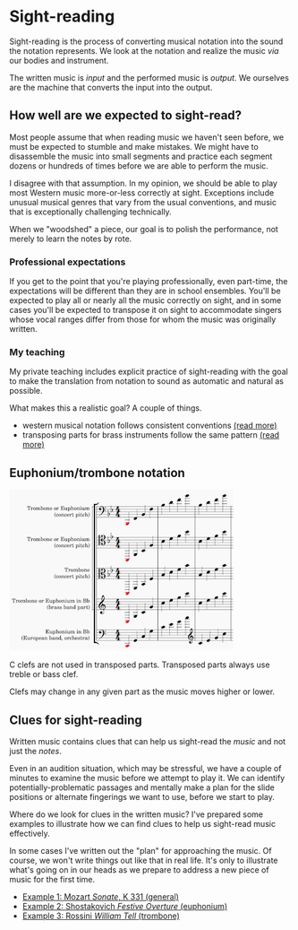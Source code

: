 # Sight-reading 

Sight-reading is the process of converting musical notation into the sound the notation represents. We look at the notation and realize the music _via_ our bodies and instrument. 

The written music is _input_ and the performed music is _output_. We ourselves are the machine that converts the input into the output.

## How well are we expected to sight-read? 

Most people assume that when reading music we haven't seen before, we must be expected to stumble and make mistakes. We might have to disassemble the music into small segments and practice each segment dozens or hundreds of times before we are able to perform the music. 

I disagree with that assumption. In my opinion, we should be able to play most Western music more-or-less correctly at sight. Exceptions include unusual musical genres that vary from the usual conventions, and music that is exceptionally challenging technically. 

When we "woodshed" a piece, our goal is to polish the performance, not merely to learn the notes by rote.

### Professional expectations

If you get to the point that you're playing professionally, even part-time, the expectations will be different than they are in school ensembles. You'll be expected to play all or nearly all the music correctly on sight, and in some cases you'll be expected to transpose it on sight to accommodate singers whose vocal ranges differ from those for whom the music was originally written. 

### My teaching

My private teaching includes explicit practice of sight-reading with the goal to make the translation from notation to sound as automatic and natural as possible. 

What makes this a realistic goal? A couple of things.

- western musical notation follows consistent conventions [(read more)](music-notation.md) 
- transposing parts for brass instruments follow the same pattern [(read more)](transposing-parts.md)

## Euphonium/trombone notation

![](images/clef-chart.png)

C clefs are not used in transposed parts. Transposed parts always use treble or bass clef. 

Clefs may change in any given part as the music moves higher or lower. 

## Clues for sight-reading 

Written music contains clues that can help us sight-read the _music_ and not just the _notes_. 

Even in an audition situation, which may be stressful, we have a couple of minutes to examine the music before we attempt to play it. We can identify potentially-problematic passages and mentally make a plan for the slide positions or alternate fingerings we want to use, before we start to play.

Where do we look for clues in the written music? I've prepared some examples to illustrate how we can find clues to help us sight-read music effectively. 

In some cases I've written out the "plan" for approaching the music. Of course, we won't write things out like that in real life. It's only to illustrate what's going on in our heads as we prepare to address a new piece of music for the first time.

- [Example 1: Mozart _Sonate_, K 331 (general)](clues-example-1.md)
- [Example 2: Shostakovich _Festive Overture_ (euphonium)](clues-example-2.md)
- [Example 3: Rossini _William Tell_ (trombone)](clues-example-3.md)











